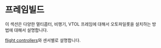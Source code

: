 # 프레임빌드

이 섹션은 다양한 멀티콥터, 비행기, VTOL 프레임에 대해서 오토파일롯을 설치하는 방법에 대해서 설명합니다.

[flight controllers](../flight_controller/README.md)와 센서별로 설명합니다.
